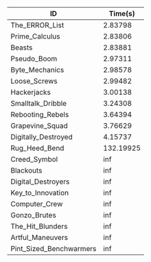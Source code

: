 |ID|Time(s)|
|-|-|
|The_ERROR_List|2.83798|
|Prime_Calculus|2.83806|
|Beasts|2.83881|
|Pseudo_Boom|2.97311|
|Byte_Mechanics|2.98578|
|Loose_Screws|2.99482|
|Hackerjacks|3.00138|
|Smalltalk_Dribble|3.24308|
|Rebooting_Rebels|3.64394|
|Grapevine_Squad|3.76629|
|Digitally_Destroyed|4.15737|
|Rug_Heed_Bend|132.19925|
|Creed_Symbol|inf|
|Blackouts|inf|
|Digital_Destroyers|inf|
|Key_to_Innovation|inf|
|Computer_Crew|inf|
|Gonzo_Brutes|inf|
|The_Hit_Blunders|inf|
|Artful_Maneuvers|inf|
|Pint_Sized_Benchwarmers|inf|
